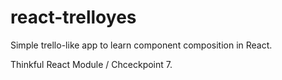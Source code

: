 # react-trelloyes

Simple trello-like app to learn component composition in React.

Thinkful React Module / Chceckpoint 7.
